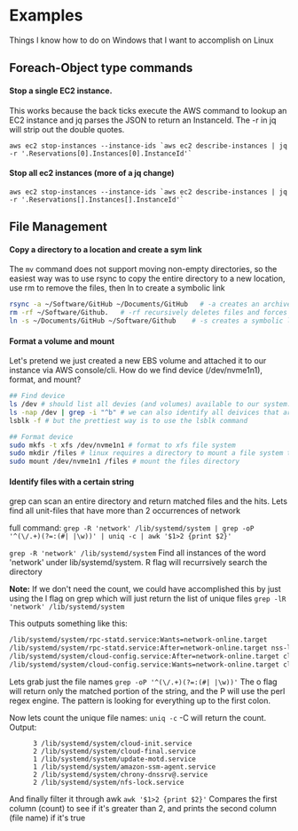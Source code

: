 # Examples
Things I know how to do on Windows that I want to accomplish on Linux

## Foreach-Object type commands

 #### Stop a single EC2 instance.
 
This works because the back ticks execute the AWS command to lookup an EC2 instance and jq parses the JSON to return an InstanceId. The -r in jq will strip out the double quotes.

``aws ec2 stop-instances --instance-ids `aws ec2 describe-instances | jq -r '.Reservations[0].Instances[0].InstanceId'` ``

 #### Stop all ec2 instances (more of a jq change)
``aws ec2 stop-instances --instance-ids `aws ec2 describe-instances | jq -r '.Reservations[].Instances[].InstanceId'` ``

## File Management

#### Copy a directory to a location and create a sym link 

The `mv` command does not support moving non-empty directories, so the easiest way was to use rsync to copy the entire directory to a new location, use rm to remove the files, then ln to create a symbolic link

```bash
rsync -a ~/Software/GitHub ~/Documents/GitHub   # -a creates an archive which copies permissions
rm -rf ~/Software/Github.   # -rf recursively deletes files and forces the deletion
ln -s ~/Documents/GitHub ~/Software/Github    # -s creates a symbolic link (instead of a hard link)
```

#### Format a volume and mount

Let's pretend we just created a new EBS volume and attached it to our instance via AWS console/cli. How do we find device (/dev/nvme1n1), format, and mount?

```bash
## Find device
ls /dev # should list all devies (and volumes) available to our system.. but that's a lot
ls -nap /dev | grep -i "^b" # we can also identify all deivices that art types of 'block'
lsblk -f # but the prettiest way is to use the lsblk command

## Format device
sudo mkfs -t xfs /dev/nvme1n1 # format to xfs file system
sudo mkdir /files # linux requires a directory to mount a file system to. So, lets create a files directory that we can mount ebs volume
sudo mount /dev/nvme1n1 /files # mount the files directory
```

#### Identify files with a certain string
grep can scan an entire directory and return matched files and the hits. Lets find all unit-files that have more than 2 occurrences of network

full command: `grep -R 'network' /lib/systemd/system | grep -oP '^(\/.+)(?=:(#| |\w))' | uniq -c | awk '$1>2 {print $2}'`

`grep -R 'network' /lib/systemd/system` Find all instances of the word 'network' under lib/systemd/system. R flag will recurrsively search the directory

**Note:** If we don't need the count, we could have accomplished this by just using the l flag on grep which will just return the list of unique files `grep -lR 'network' /lib/systemd/system`

This outputs something like this:
```bash
/lib/systemd/system/rpc-statd.service:Wants=network-online.target
/lib/systemd/system/rpc-statd.service:After=network-online.target nss-lookup.target rpcbind.socket
/lib/systemd/system/cloud-config.service:After=network-online.target cloud-config.target
/lib/systemd/system/cloud-config.service:Wants=network-online.target cloud-config.target
```

Lets grab just the file names
`grep -oP '^(\/.+)(?=:(#| |\w))'` The o flag will return only the matched portion of the string, and the P will use the perl regex engine. The pattern is looking for everything up to the first colon.

Now lets count the unique file names:
`uniq -c` -C will return the count. Output:

```
      3 /lib/systemd/system/cloud-init.service
      2 /lib/systemd/system/cloud-final.service
      1 /lib/systemd/system/update-motd.service
      1 /lib/systemd/system/amazon-ssm-agent.service
      2 /lib/systemd/system/chrony-dnssrv@.service
      2 /lib/systemd/system/nfs-lock.service
```

And finally filter it through awk
`awk '$1>2 {print $2}'` Compares the first column (count) to see if it's greater than 2, and prints the second column (file name) if it's true 
